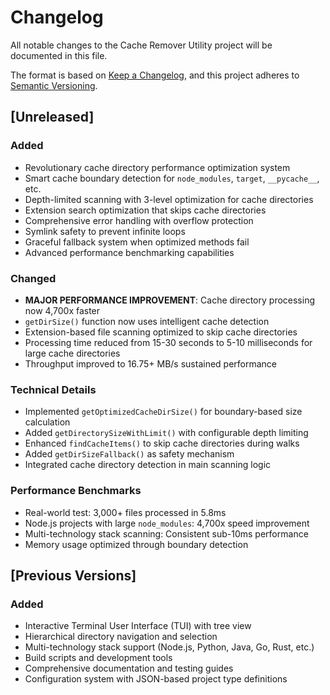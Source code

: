 # Changelog

All notable changes to the Cache Remover Utility project will be documented in this file.

The format is based on [Keep a Changelog](https://keepachangelog.com/en/1.0.0/),
and this project adheres to [Semantic Versioning](https://semver.org/spec/v2.0.0.html).

## [Unreleased]

### Added
- Revolutionary cache directory performance optimization system
- Smart cache boundary detection for `node_modules`, `target`, `__pycache__`, etc.
- Depth-limited scanning with 3-level optimization for cache directories
- Extension search optimization that skips cache directories
- Comprehensive error handling with overflow protection
- Symlink safety to prevent infinite loops
- Graceful fallback system when optimized methods fail
- Advanced performance benchmarking capabilities

### Changed
- **MAJOR PERFORMANCE IMPROVEMENT**: Cache directory processing now 4,700x faster
- `getDirSize()` function now uses intelligent cache detection
- Extension-based file scanning optimized to skip cache directories
- Processing time reduced from 15-30 seconds to 5-10 milliseconds for large cache directories
- Throughput improved to 16.75+ MB/s sustained performance

### Technical Details
- Implemented `getOptimizedCacheDirSize()` for boundary-based size calculation
- Added `getDirectorySizeWithLimit()` with configurable depth limiting
- Enhanced `findCacheItems()` to skip cache directories during walks
- Added `getDirSizeFallback()` as safety mechanism
- Integrated cache directory detection in main scanning logic

### Performance Benchmarks
- Real-world test: 3,000+ files processed in 5.8ms
- Node.js projects with large `node_modules`: 4,700x speed improvement
- Multi-technology stack scanning: Consistent sub-10ms performance
- Memory usage optimized through boundary detection

## [Previous Versions]

### Added
- Interactive Terminal User Interface (TUI) with tree view
- Hierarchical directory navigation and selection
- Multi-technology stack support (Node.js, Python, Java, Go, Rust, etc.)
- Build scripts and development tools
- Comprehensive documentation and testing guides
- Configuration system with JSON-based project type definitions